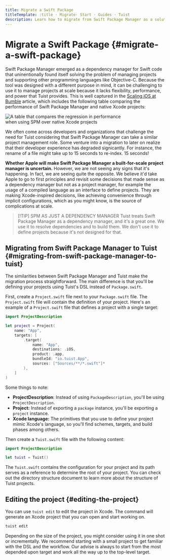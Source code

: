 ```yaml
---
title: Migrate a Swift Package
titleTemplate: :title · Migrate· Start · Guides · Tuist
description: Learn how to migrate from Swift Package Manager as a solution for managing your projects to Tuist projects.
---
```


# Migrate a Swift Package {#migrate-a-swift-package}

Swift Package Manager emerged as a dependency manager for Swift code that uninentionally found itself solving the problem of managing projects and supporting other programming languages like Objective-C. Because the tool was designed with a different purpose in mind, it can be challenging to use it to manage projects at scale because it lacks flexibility, performance, and power that Tuist provides. This is well captured in the [Scaling iOS at Bumble](https://medium.com/bumble-tech/scaling-ios-at-bumble-239e0fa009f2) article, which includes the following table comparing the performance of Swift Package Manager and native Xcode projects:

<img style="max-width: 400px;" alt="A table that compares the regression in performance when using SPM over native Xcode projects" src="/images/guides/start/migrate/performance-table.webp">

We often come across developers and organizations that challenge the need for Tuist considering that Swift Package Manager can take a similar project management role. Some venture into a migration to later on realize that their developer experience has degraded signicantly. For instance, the rename of a file might take up to 15 seconds to re-index. 15 seconds!

**Whether Apple will make Swift Package Manager a built-for-scale project manager is uncertain.** However, we are not seeing any signs that it's happening. In fact, we are seeing quite the opposite. We believe it'd take Apple to go to first principles and revisit some decisions that made sense as a dependency manager but not as a project manager, for example the usage of a compiled language as an interface to define projects. They are making Xcode-inspired decisions, like achieving convenience through implicit configurations, which <LocalizedLink href="/guides/develop/projects/cost-of-convenience">as you might know,</LocalizedLink> is the source of complications at scale.

> [!TIP] SPM AS JUST A DEPENDENCY MANAGER
> Tuist treats Swift Package Manager as a dependency manager, and it's a great one. We use it to resolve dependencies and to build them. We don't use it to define projects because it's not designed for that.

## Migrating from Swift Package Manager to Tuist {#migrating-from-swift-package-manager-to-tuist}

The similarities between Swift Package Manager and Tuist make the migration process straightforward. The main difference is that you'll be defining your projects using Tuist's DSL instead of `Package.swift`.

First, create a `Project.swift` file next to your `Package.swift` file. The `Project.swift` file will contain the definition of your project. Here's an example of a `Project.swift` file that defines a project with a single target:

```swift
import ProjectDescription

let project = Project(
    name: "App",
    targets: [
        .target(
            name: "App",
            destinations: .iOS,
            product: .app,
            bundleId: "io.tuist.App",
            sources: ["Sources/**/*.swift"]*
        ),
    ]
)
```

Some things to note:

- **ProjectDescription**: Instead of using `PackageDescription`, you'll be using `ProjectDescription`.
- **Project:** Instead of exporting a `package` instance, you'll be exporting a `project` instance.
- **Xcode language:** The primitives that you use to define your project mimic Xcode's language, so you'll find schemes, targets, and build phases among others.

Then create a `Tuist.swift` file with the following content:

```swift
import ProjectDescription

let tuist = Tuist()
```

The `Tuist.swift` contains the configuration for your project and its path serves as a reference to determine the root of your project. You can check out the <LocalizedLink href="/guides/develop/projects/directory-structure">directory structure</LocalizedLink> document to learn more about the structure of Tuist projects.

## Editing the project {#editing-the-project}

You can use <LocalizedLink href="/guides/develop/projects/editing">`tuist edit`</LocalizedLink> to edit the project in Xcode. The command will generate an Xcode project that you can open and start working on.

```bash
tuist edit
```

Depending on the size of the project, you might consider using it in one shot or incrementally. We recommend starting with a small project to get familiar with the DSL and the workflow. Our advise is always to start from the most depended upon target and work all the way up to the top-level target.
